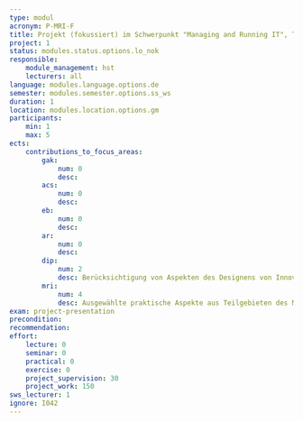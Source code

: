 ```yaml
---
type: modul
acronym: P-MRI-F
title: Projekt (fokussiert) im Schwerpunkt "Managing and Running IT", Typ F
project: 1
status: modules.status.options.lo_nok
responsible: 
    module_management: hst
    lecturers: all
language: modules.language.options.de
semester: modules.semester.options.ss_ws
duration: 1
location: modules.location.options.gm
participants: 
    min: 1
    max: 5
ects: 
    contributions_to_focus_areas:
        gak: 
            num: 0
            desc:
        acs: 
            num: 0
            desc:
        eb: 
            num: 0
            desc:
        ar: 
            num: 0
            desc:
        dip: 
            num: 2
            desc: Berücksichtigung von Aspekten des Designens von Innovation und Produkten
        mri: 
            num: 4
            desc: Ausgewählte praktische Aspekte aus Teilgebieten des Managens und Betreibens von IT
exam: project-presentation
precondition: 
recommendation: 
effort:
    lecture: 0
    seminar: 0
    practical: 0
    exercise: 0
    project_supervision: 30
    project_work: 150
sws_lecturer: 1
ignore: I042
---
```

